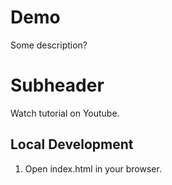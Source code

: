 # Demo

Some description?

# Subheader

Watch tutorial on Youtube.

## Local Development

1. Open index.html in your browser.
